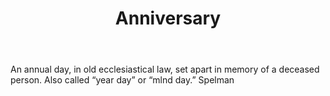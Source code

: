 ---
title: Anniversary
letter: A
permalink: "/definitions/anniversary.html"
body: An annual day, in old ecclesiastical law, set apart in memory of a deceased
  person. Also called “year day” or “mlnd day.” Spelman
published_at: '2018-07-07'
layout: post
---